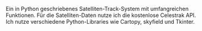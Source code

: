 Ein in Python geschriebenes Satelliten-Track-System mit umfangreichen Funktionen.
Für die Satelliten-Daten nutze ich die kostenlose Celestrak API.
Ich nutze verschiedene Python-Libraries wie Cartopy, skyfield und Tkinter.
